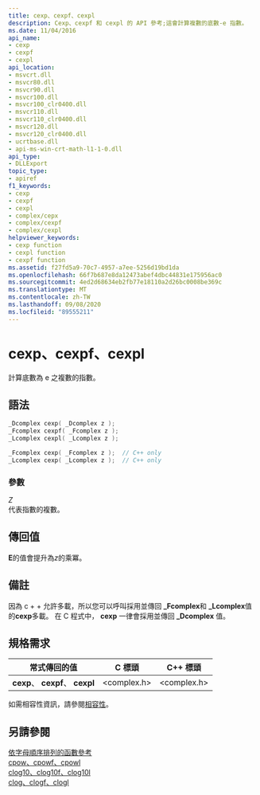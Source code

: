 ```yaml
---
title: cexp、cexpf、cexpl
description: Cexp、cexpf 和 cexpl 的 API 參考;這會計算複數的底數-e 指數。
ms.date: 11/04/2016
api_name:
- cexp
- cexpf
- cexpl
api_location:
- msvcrt.dll
- msvcr80.dll
- msvcr90.dll
- msvcr100.dll
- msvcr100_clr0400.dll
- msvcr110.dll
- msvcr110_clr0400.dll
- msvcr120.dll
- msvcr120_clr0400.dll
- ucrtbase.dll
- api-ms-win-crt-math-l1-1-0.dll
api_type:
- DLLExport
topic_type:
- apiref
f1_keywords:
- cexp
- cexpf
- cexpl
- complex/cepx
- complex/cexpf
- complex/cexpl
helpviewer_keywords:
- cexp function
- cexpl function
- cexpf function
ms.assetid: f27fd5a9-70c7-4957-a7ee-5256d19bd1da
ms.openlocfilehash: 66f7b687e8da12473abef4dbc44831e175956ac0
ms.sourcegitcommit: 4ed2d68634eb2fb77e18110a2d26bc0008be369c
ms.translationtype: MT
ms.contentlocale: zh-TW
ms.lasthandoff: 09/08/2020
ms.locfileid: "89555211"
---
```

# <a name="cexp-cexpf-cexpl"></a>cexp、cexpf、cexpl

計算底數為 e 之複數的指數。

## <a name="syntax"></a>語法

```C
_Dcomplex cexp( _Dcomplex z );
_Fcomplex cexpf( _Fcomplex z );
_Lcomplex cexpl( _Lcomplex z );

_Fcomplex cexp( _Fcomplex z );  // C++ only
_Lcomplex cexp( _Lcomplex z );  // C++ only
```

### <a name="parameters"></a>參數

*Z*\
代表指數的複數。

## <a name="return-value"></a>傳回值

**E**的值會提升為*z*的乘冪。

## <a name="remarks"></a>備註

因為 c + + 允許多載，所以您可以呼叫採用並傳回 **_Fcomplex**和 **_Lcomplex**值的**cexp**多載。 在 C 程式中， **cexp** 一律會採用並傳回 **_Dcomplex** 值。

## <a name="requirements"></a>規格需求

|常式傳回的值|C 標頭|C++ 標頭|
|-------------|--------------|------------------|
|**cexp**、 **cexpf**、 **cexpl**|\<complex.h>|\<complex.h>|

如需相容性資訊，請參閱[相容性](../../c-runtime-library/compatibility.md)。

## <a name="see-also"></a>另請參閱

[依字母順序排列的函數參考](crt-alphabetical-function-reference.md)\
[cpow、cpowf、cpowl](cpow-cpowf-cpowl.md)\
[clog10、clog10f、clog10l](clog10-clog10f-clog10l.md)\
[clog、clogf、clogl](clog-clogf-clogl.md)
